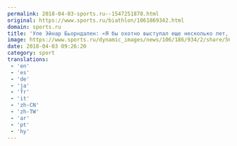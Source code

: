 ```yaml
---
permalink: 2018-04-03-sports.ru--1547251878.html
original: https://www.sports.ru/biathlon/1061869342.html
domain: sports.ru
title: 'Уле Эйнар Бьорндален: «Я бы охотно выступал еще несколько лет, но это мой последний сезон»'
image: https://www.sports.ru/dynamic_images/news/106/186/934/2/share/561e10.png
date: 2018-04-03 09:26:20
category: sport
translations: 
 - 'en'
 - 'es'
 - 'de'
 - 'ja'
 - 'fr'
 - 'it'
 - 'zh-CN'
 - 'zh-TW'
 - 'ar'
 - 'pt'
 - 'hy'
---
```


